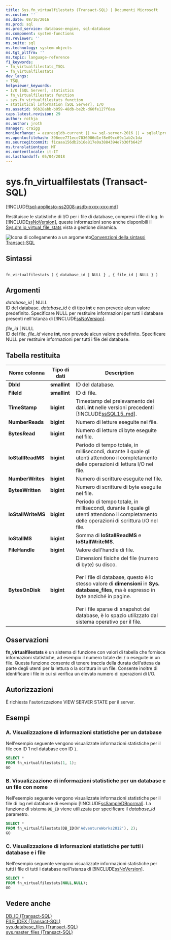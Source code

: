 ```yaml
---
title: Sys.fn_virtualfilestats (Transact-SQL) | Documenti Microsoft
ms.custom: ''
ms.date: 08/16/2016
ms.prod: sql
ms.prod_service: database-engine, sql-database
ms.component: system-functions
ms.reviewer: ''
ms.suite: sql
ms.technology: system-objects
ms.tgt_pltfrm: ''
ms.topic: language-reference
f1_keywords:
- fn_virtualfilestats_TSQL
- fn_virtualfilestats
dev_langs:
- TSQL
helpviewer_keywords:
- I/O [SQL Server], statistics
- fn_virtualfilestats function
- sys.fn_virtualfilestats function
- statistical information [SQL Server], I/O
ms.assetid: 96b28abb-b059-48db-be2b-d60fe127f6aa
caps.latest.revision: 29
author: rothja
ms.author: jroth
manager: craigg
monikerRange: = azuresqldb-current || >= sql-server-2016 || = sqlallproducts-allversions
ms.openlocfilehash: 396eee771ece7036906d1ef8e09cc69c1ab2c1da
ms.sourcegitcommit: f1caaa156db2b16e817e0a3884394e7b30fb642f
ms.translationtype: MT
ms.contentlocale: it-IT
ms.lasthandoff: 05/04/2018
---
```

# <a name="sysfnvirtualfilestats-transact-sql"></a>sys.fn_virtualfilestats (Transact-SQL)
[!INCLUDE[tsql-appliesto-ss2008-asdb-xxxx-xxx-md](../../includes/tsql-appliesto-ss2008-asdb-xxxx-xxx-md.md)]

  Restituisce le statistiche di I/O per i file di database, compresi i file di log. In [!INCLUDE[ssNoVersion](../../includes/ssnoversion-md.md)], queste informazioni sono anche disponibili il [Sys.dm io_virtual_file_stats](../../relational-databases/system-dynamic-management-views/sys-dm-io-virtual-file-stats-transact-sql.md) vista a gestione dinamica.  

 ![Icona di collegamento a un argomento](../../database-engine/configure-windows/media/topic-link.gif "Icona di collegamento a un argomento")[Convenzioni della sintassi Transact-SQL](../../t-sql/language-elements/transact-sql-syntax-conventions-transact-sql.md)  
  
## <a name="syntax"></a>Sintassi  
  
```  
  
fn_virtualfilestats ( { database_id | NULL } , { file_id | NULL } )  
```  
  
## <a name="arguments"></a>Argomenti  
 *database_id* | NULL  
 ID del database. *database_id* è di tipo **int** e non prevede alcun valore predefinito. Specificare NULL per restituire informazioni per tutti i database presenti nell'istanza di [!INCLUDE[ssNoVersion](../../includes/ssnoversion-md.md)].  
  
 *file_id* | NULL  
 ID del file. *file_id* viene **int**, non prevede alcun valore predefinito. Specificare NULL per restituire informazioni per tutti i file del database.  
  
## <a name="table-returned"></a>Tabella restituita  
  
|Nome colonna|Tipo di dati|Description|  
|-----------------|---------------|-----------------|  
|**DbId**|**smallint**|ID del database.|  
|**FileId**|**smallint**|ID di file.|  
|**TimeStamp**|**bigint**|Timestamp del prelevamento dei dati. **int** nelle versioni precedenti [!INCLUDE[ssSQL15_md](../../includes/sssql15-md.md)]. |  
|**NumberReads**|**bigint**|Numero di letture eseguite nel file.|  
|**BytesRead**|**bigint**|Numero di letture di byte eseguite nel file.|  
|**IoStallReadMS**|**bigint**|Periodo di tempo totale, in millisecondi, durante il quale gli utenti attendono il completamento delle operazioni di lettura I/O nel file.|  
|**NumberWrites**|**bigint**|Numero di scritture eseguite nel file.|  
|**BytesWritten**|**bigint**|Numero di scritture di byte eseguite nel file.|  
|**IoStallWriteMS**|**bigint**|Periodo di tempo totale, in millisecondi, durante il quale gli utenti attendono il completamento delle operazioni di scrittura I/O nel file.|  
|**IoStallMS**|**bigint**|Somma di **IoStallReadMS** e **IoStallWriteMS**.|  
|**FileHandle**|**bigint**|Valore dell'handle di file.|  
|**BytesOnDisk**|**bigint**|Dimensioni fisiche del file (numero di byte) su disco.<br /><br /> Per i file di database, questo è lo stesso valore di **dimensioni** in **Sys. database_files**, ma è espresso in byte anziché in pagine.<br /><br /> Per i file sparse di snapshot del database, è lo spazio utilizzato dal sistema operativo per il file.|  
  
## <a name="remarks"></a>Osservazioni  
 **fn_virtualfilestats** è un sistema di funzione con valori di tabella che fornisce informazioni statistiche, ad esempio il numero totale dei / o eseguite in un file. Questa funzione consente di tenere traccia della durata dell'attesa da parte degli utenti per la lettura o la scrittura in un file. Consente inoltre di identificare i file in cui si verifica un elevato numero di operazioni di I/O.  
  
## <a name="permissions"></a>Autorizzazioni  
 È richiesta l'autorizzazione VIEW SERVER STATE per il server.  
  
## <a name="examples"></a>Esempi  
  
### <a name="a-displaying-statistical-information-for-a-database"></a>A. Visualizzazione di informazioni statistiche per un database  
 Nell'esempio seguente vengono visualizzate informazioni statistiche per il file con ID 1 nel database con ID `1`.  
  
```sql  
SELECT *  
FROM fn_virtualfilestats(1, 1);  
GO  
```  
  
### <a name="b-displaying-statistical-information-for-a-named-database-and-file"></a>B. Visualizzazione di informazioni statistiche per un database e un file con nome  
 Nell'esempio seguente vengono visualizzate informazioni statistiche per il file di log nel database di esempio [!INCLUDE[ssSampleDBnormal](../../includes/sssampledbnormal-md.md)]. La funzione di sistema `DB_ID` viene utilizzata per specificare il *database_id* parametro.  
  
```sql  
SELECT *  
FROM fn_virtualfilestats(DB_ID(N'AdventureWorks2012'), 2);  
GO  
```  
  
### <a name="c-displaying-statistical-information-for-all-databases-and-files"></a>C. Visualizzazione di informazioni statistiche per tutti i database e i file  
 Nell'esempio seguente vengono visualizzate informazioni statistiche per tutti i file di tutti i database nell'istanza di [!INCLUDE[ssNoVersion](../../includes/ssnoversion-md.md)].  
  
```sql  
SELECT *  
FROM fn_virtualfilestats(NULL,NULL);  
GO  
```  
  
## <a name="see-also"></a>Vedere anche  
 [DB_ID &#40;Transact-SQL&#41;](../../t-sql/functions/db-id-transact-sql.md)   
 [FILE_IDEX &#40;Transact-SQL&#41;](../../t-sql/functions/file-idex-transact-sql.md)   
 [sys.database_files &#40;Transact-SQL&#41;](../../relational-databases/system-catalog-views/sys-database-files-transact-sql.md)   
 [sys.master_files &#40;Transact-SQL&#41;](../../relational-databases/system-catalog-views/sys-master-files-transact-sql.md)  
  
  
